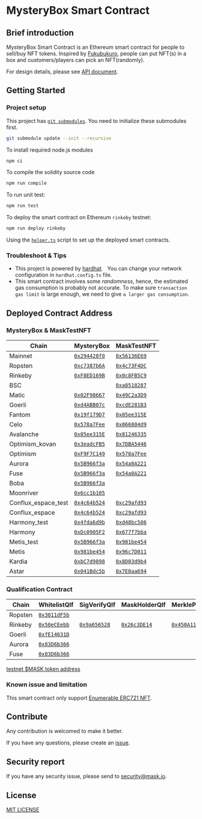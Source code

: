 # MysteryBox Smart Contract

## Brief introduction

MysteryBox Smart Contract is an Ethereum smart contract for people to sell/buy NFT tokens. Inspired by [Fukubukuro](https://en.wikipedia.org/wiki/Fukubukuro), people can put NFT(s) in a box and customers/players can pick an NFT(randomly).

For design details, please see [API document](docs/API.md).

## Getting Started

### Project setup

This project has [`git submodules`](https://git-scm.com/book/en/v2/Git-Tools-Submodules). You need to initialize these submodules first.

```bash
git submodule update --init --recursive
```

To install required node.js modules

```bash
npm ci
```

To compile the solidity source code

```bash
npm run compile
```

To run unit test:

```bash
npm run test
```

To deploy the smart contract on Ethereum `rinkeby` testnet:

```bash
npm run deploy rinkeby
```

Using the [`helper.ts`](helper.ts) script to set up the deployed smart contracts.

### Troubleshoot & Tips

- This project is powered by [hardhat](https://hardhat.org/).
    You can change your network configuration in `hardhat.config.ts` file.
- This smart contract involves some _randomness_, hence, the estimated gas consumption is probably not accurate. To make sure `transaction gas limit` is large enough, we need to give `a larger gas consumption`.

## Deployed Contract Address

### MysteryBox & MaskTestNFT

<!-- begin main -->

| Chain               | MysteryBox                             | MaskTestNFT                             |
| ------------------- | -------------------------------------- | --------------------------------------- |
| Mainnet             | [`0x294428f0`][mb-mainnet]             | [`0x56136E69`][nft-mainnet]             |
| Ropsten             | [`0xc7387b6A`][mb-ropsten]             | [`0x4c73F4DC`][nft-ropsten]             |
| Rinkeby             | [`0xF8ED169B`][mb-rinkeby]             | [`0x0c8FB5C9`][nft-rinkeby]             |
| BSC                 |                                        | [`0xa8518287`][nft-bsc]                 |
| Matic               | [`0x02F98667`][mb-matic]               | [`0x49C2a3D9`][nft-matic]               |
| Goerli              | [`0xd4ABB07c`][mb-goerli]              | [`0xcdE281B3`][nft-goerli]              |
| Fantom              | [`0x19f179D7`][mb-fantom]              | [`0x05ee315E`][nft-fantom]              |
| Celo                | [`0x578a7Fee`][mb-celo]                | [`0x066804d9`][nft-celo]                |
| Avalanche           | [`0x05ee315E`][mb-avalanche]           | [`0x81246335`][nft-avalanche]           |
| Optimism_kovan      | [`0x3eadcFB5`][mb-optimism_kovan]      | [`0x7DBA5446`][nft-optimism_kovan]      |
| Optimism            | [`0xF9F7C149`][mb-optimism]            | [`0x578a7Fee`][nft-optimism]            |
| Aurora              | [`0x5B966f3a`][mb-aurora]              | [`0x54a0A221`][nft-aurora]              |
| Fuse                | [`0x5B966f3a`][mb-fuse]                | [`0x54a0A221`][nft-fuse]                |
| Boba                | [`0x5B966f3a`][mb-boba]                |                                         |
| Moonriver           | [`0x6cc1b105`][mb-moonriver]           |                                         |
| Conflux_espace_test | [`0x4c64b524`][mb-conflux_espace_test] | [`0xc29afd93`][nft-conflux_espace_test] |
| Conflux_espace      | [`0x4c64b524`][mb-conflux_espace]      | [`0xc29afd93`][nft-conflux_espace]      |
| Harmony_test        | [`0x4fda6d9b`][mb-harmony_test]        | [`0xd48bc506`][nft-harmony_test]        |
| Harmony             | [`0xDc0905F2`][mb-harmony]             | [`0x677f7bba`][nft-harmony]             |
| Metis_test          | [`0x5B966f3a`][mb-metis_test]          | [`0x981be454`][nft-metis_test]          |
| Metis               | [`0x981be454`][mb-metis]               | [`0x96c7D011`][nft-metis]               |
| Kardia              | [`0xbC7d9898`][mb-kardia]              | [`0x8D03d9b4`][nft-kardia]              |
| Astar               | [`0x041Bdc5b`][mb-astar]               | [`0x7E0aa694`][nft-astar]               |

[mb-mainnet]: https://etherscan.io/address/0x294428f04b0F9EbC49B7Ad61E2736ebD6808c145
[mb-ropsten]: https://ropsten.etherscan.io/address/0xc7387b6Ac310ae15576451d2d37058711331105c
[mb-rinkeby]: https://rinkeby.etherscan.io/address/0xF8ED169BC0cdA735A88d32AC10b88AA5B69181ac
[mb-matic]: https://polygonscan.com/address/0x02F98667b3A1202a320F67a669a5e4e451fD0cc1
[mb-goerli]: https://goerli.etherscan.io/address/0xd4ABB07c7f6D57C17812520c9Ea5d597c7Bf09Ec
[mb-fantom]: https://ftmscan.com/address/0x19f179D7e0D7d9F9d5386afFF64271D98A91615B
[mb-celo]: https://explorer.celo.org/address/0x578a7Fee5f0D8CEc7d00578Bf37374C5b95C4b98
[mb-avalanche]: https://snowtrace.io/address/0x05ee315E407C21a594f807D61d6CC11306D1F149
[mb-optimism_kovan]: https://kovan-optimistic.etherscan.io/address/0x3eadcFB5FbCEd62B07DDB41aeACFCbff601cf36B
[mb-optimism]: https://optimistic.etherscan.io/address/0xF9F7C1496c21bC0180f4B64daBE0754ebFc8A8c0
[mb-aurora]: https://explorer.mainnet.aurora.dev/address/0x5B966f3a32Db9C180843bCb40267A66b73E4f022
[mb-fuse]: https://explorer.fuse.io/address/0x5B966f3a32Db9C180843bCb40267A66b73E4f022
[mb-boba]: https://blockexplorer.boba.network/address/0x5B966f3a32Db9C180843bCb40267A66b73E4f022
[mb-moonriver]: https://moonriver.moonscan.io/address/0x6cc1b1058F9153358278C35E0b2D382f1585854B
[mb-conflux_espace_test]: https://evmtestnet.confluxscan.io/address/0x4c64b52476902430f56870d51d18529737acfa2f
[mb-conflux_espace]: https://evm.confluxscan.io/address/0x4c64b52476902430f56870d51d18529737acfa2f
[mb-harmony_test]: https://explorer.pops.one/address/0x4fda6d9bb68af18e5d686555b18ccea7c82e0a3f
[mb-harmony]: https://explorer.harmony.one/address/0xDc0905F2Dac875E29A36f22F1Ea046e063875D3e
[mb-metis_test]: https://stardust-explorer.metis.io/address/0x5B966f3a32Db9C180843bCb40267A66b73E4f022
[mb-metis]: https://andromeda-explorer.metis.io/address/0x981be454a930479d92C91a0092D204b64845A5D6
[mb-kardia]: https://explorer.kardiachain.io/address/0xbC7d98985966f56A66B0cB5F23d865676dc2ac84
[mb-astar]: https://blockscout.com/astar/address/0x041Bdc5b713aFc3AA06b9511E1e55552138b139A
[nft-mainnet]: https://etherscan.io/address/0x56136E69A5771436a9598804c5eA792230c21181
[nft-ropsten]: https://ropsten.etherscan.io/address/0x4c73F4DC55Ef094259570892F52717cF19c62283
[nft-rinkeby]: https://rinkeby.etherscan.io/address/0x0c8FB5C985E00fb1D002b6B9700084492Fb4B9A8
[nft-bsc]: https://bscscan.com/address/0xa8518287BfB7729A6CC2d67f757eB2074DA84913
[nft-matic]: https://polygonscan.com/address/0x49C2a3D93C4B94eAd101d9936f1ebCA634394a78
[nft-goerli]: https://goerli.etherscan.io/address/0xcdE281B32b629f2e89E5953B674E1E507e6dabcF
[nft-fantom]: https://ftmscan.com/address/0x05ee315E407C21a594f807D61d6CC11306D1F149
[nft-celo]: https://explorer.celo.org/address/0x066804d9123bF2609Ed4A4a40b1177a9c5a9Ed51
[nft-avalanche]: https://snowtrace.io/address/0x812463356F58fc8194645A1838ee6C52D8ca2D26
[nft-optimism_kovan]: https://kovan-optimistic.etherscan.io/address/0x7DBA54465650ee4077E295d81130a21D5eDc04F9
[nft-optimism]: https://optimistic.etherscan.io/address/0x578a7Fee5f0D8CEc7d00578Bf37374C5b95C4b98
[nft-aurora]: https://explorer.mainnet.aurora.dev/address/0x54a0A221C25Fc0a347EC929cFC5db0be17fA2a2B
[nft-fuse]: https://explorer.fuse.io/address/0x54a0A221C25Fc0a347EC929cFC5db0be17fA2a2B
[nft-conflux_espace_test]: https://evmtestnet.confluxscan.io/address/0xc29afd93409226ce9f8a358790f8830371ee33e7
[nft-conflux_espace]: https://evm.confluxscan.io/address/0xc29afd93409226ce9f8a358790f8830371ee33e7
[nft-harmony_test]: https://explorer.pops.one/address/0xd48bc506a9fe6024f6b8a401ef91ae1db6b83f90
[nft-harmony]: https://explorer.harmony.one/address/0x677f7bba13108649ecff068e8b3d55631327b83a
[nft-metis_test]: https://stardust-explorer.metis.io/address/0x981be454a930479d92C91a0092D204b64845A5D6
[nft-metis]: https://andromeda-explorer.metis.io/address/0x96c7D011cdFD467f551605f0f5Fce279F86F4186
[nft-kardia]: https://explorer.kardiachain.io/address/0x8D03d9b43e98Cc2f790Be4E96503fD0CcFd04a2D
[nft-astar]: https://blockscout.com/astar/address/0x7E0aa694E51551Bcc0e669180123AAcB1debC5fd

<!-- end main -->

### Qualification Contract

<!-- begin Qualification -->

| Chain               | WhitelistQlf               | SigVerifyQlf               | MaskHolderQlf              | MerkleProofQlf             |
| ------------------- | -------------------------- | -------------------------- | -------------------------- | -------------------------- |
| Ropsten             | [`0x3011dF5b`][wl-ropsten] |                            |                            |                            |
| Rinkeby             | [`0x50eCEebb`][wl-rinkeby] | [`0x9a656528`][sv-rinkeby] | [`0x26c3DE14`][mh-rinkeby] | [`0x450A1185`][mp-rinkeby] |
| Goerli              | [`0xfE14631D`][wl-goerli]  |                            |                            |                            |
| Aurora              | [`0x83D6b366`][wl-aurora]  |                            |                            |                            |
| Fuse                | [`0x83D6b366`][wl-fuse]    |                            |                            |                            |

[wl-ropsten]: https://ropsten.etherscan.io/address/0x3011dF5b0Be18A56693cC062Cb61a160dca571C3
[wl-rinkeby]: https://rinkeby.etherscan.io/address/0x50eCEebb7360Efb93094dDEA692e04274E548b1d
[sv-rinkeby]: https://rinkeby.etherscan.io/address/0x9a656528700493348132823C6A3C59CdFa48283d
[mh-rinkeby]: https://rinkeby.etherscan.io/address/0x26c3DE1430dc105b205F47fc497ED3015768C9B0
[mp-rinkeby]: https://rinkeby.etherscan.io/address/0x450A11854F41d6E958e258665e593929E3bf111D
[wl-goerli]: https://goerli.etherscan.io/address/0xfE14631D3C2364171694EBcA05CAD08A54B2b07a
[wl-aurora]: https://explorer.mainnet.aurora.dev/address/0x83D6b366f21e413f214EB077D5378478e71a5eD2
[wl-fuse]: https://explorer.fuse.io/address/0x83D6b366f21e413f214EB077D5378478e71a5eD2

<!-- end Qualification -->

[testnet $MASK token address](https://github.com/DimensionDev/misc_smart_contract#masktoken---testnet-only)

### Known issue and limitation

This smart contract only support [Enumerable ERC721 NFT](https://docs.openzeppelin.com/contracts/4.x/api/token/erc721#ERC721Enumerable).

## Contribute

Any contribution is welcomed to make it better.

If you have any questions, please create an [issue](https://github.com/DimensionDev/MysteryBox/issues).

## Security report

If you have any security issue, please send to <security@mask.io>.

## License

[MIT LICENSE](LICENSE)
